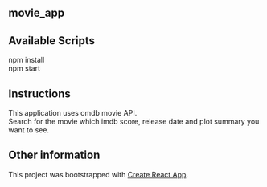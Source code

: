 ## movie_app <br>
## Available Scripts
npm install <br>
npm start

## Instructions
This application uses omdb movie API. <br>
Search for the movie which imdb score, release date and plot summary you want to see. 

## Other information
This project was bootstrapped with [Create React App](https://github.com/facebook/create-react-app).<br>
